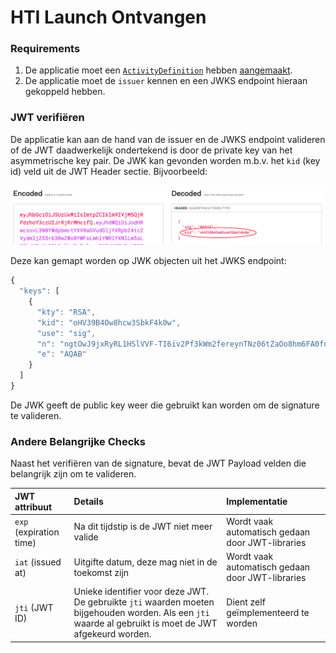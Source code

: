 # HTI Launch Ontvangen

### Requirements

1. De applicatie moet een [`ActivityDefinition`](https://simplifier.net/koppeltaalv2.0/kt2activitydefinition) hebben [aangemaakt](../resources-managen/crud-operaties/resource-aanmaken.md).
2. De applicatie moet de `issuer` kennen en een JWKS endpoint hieraan gekoppeld hebben.

### JWT verifiëren

De applicatie kan aan de hand van de issuer en de JWKS endpoint valideren of de JWT daadwerkelijk  ondertekend is door de private key van het asymmetrische key pair. De JWK kan gevonden worden m.b.v. het `kid` \(key id\) veld uit de JWT Header sectie. Bijvoorbeeld:

![jwt.io debugger](../../.gitbook/assets/screenshot-2021-09-22-at-20.22.09.png)

Deze kan gemapt worden op JWK objecten uit het JWKS endpoint:

```javascript
{
  "keys": [
    {
      "kty": "RSA",
      "kid": "oHV39B4Ow8hcw3SbkF4k0w",
      "use": "sig",
      "n": "ngtOwJ9jxRyRL1HSlVVF-TI6iv2Pf3kWm2fereynTNz06tZaOo8hm6FA0fucLHH1OxsFFa6rDNyVZcivbR3uEO4CKXrzDw5HUDxLh9qaR-PMolsz4s2mrz6xP9kGkVvQvuzJPQTQ4fat6aI7p0cyA5xA8vqUBqeYU323zcf8uUXb-qSJ3FpidDnTKLksD7B-yjU1HjDdDysRp8pNL6lVs5KW2L8XMCpbrvhyIQ_c5pwOrF_QzfsK9mW78wCKLJZ_D7eVw2yututBzm9z0pq5PColQP2nB7lq98DNJvDbmvMIfDNglRKTS-Qqky_S8a6H5gfgFTv77iaaFFjjld4cJw",
      "e": "AQAB"
    }
  ]
}
```

De JWK geeft de public key weer die gebruikt kan worden om de signature te valideren.

### Andere Belangrijke Checks

Naast het verifiëren van de signature, bevat de JWT Payload velden die belangrijk zijn om te valideren. 

| JWT attribuut | Details | Implementatie |
| :--- | :--- | :--- |
| `exp` \(expiration time\) | Na dit tijdstip is de JWT niet meer valide | Wordt vaak automatisch gedaan door JWT-libraries |
| `iat`  \(issued at\) | Uitgifte datum, deze mag niet in de toekomst zijn | Wordt vaak automatisch gedaan door JWT-libraries |
| `jti` \(JWT ID\) | Unieke identifier voor deze JWT. De gebruikte `jti`  waarden moeten bijgehouden worden. Als een `jti` waarde al gebruikt is moet  de JWT afgekeurd worden. | Dient zelf geïmplementeerd te worden |

